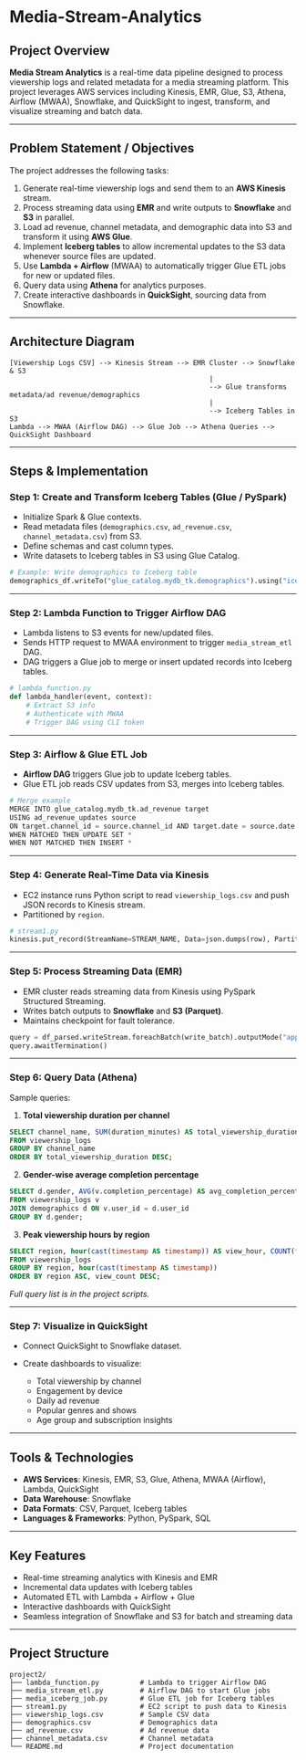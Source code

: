 # Media-Stream-Analytics

## Project Overview

**Media Stream Analytics** is a real-time data pipeline designed to process viewership logs and related metadata for a media streaming platform. This project leverages AWS services including Kinesis, EMR, Glue, S3, Athena, Airflow (MWAA), Snowflake, and QuickSight to ingest, transform, and visualize streaming and batch data.

---

## Problem Statement / Objectives

The project addresses the following tasks:

1. Generate real-time viewership logs and send them to an **AWS Kinesis** stream.
2. Process streaming data using **EMR** and write outputs to **Snowflake** and **S3** in parallel.
3. Load ad revenue, channel metadata, and demographic data into S3 and transform it using **AWS Glue**.
4. Implement **Iceberg tables** to allow incremental updates to the S3 data whenever source files are updated.
5. Use **Lambda + Airflow** (MWAA) to automatically trigger Glue ETL jobs for new or updated files.
6. Query data using **Athena** for analytics purposes.
7. Create interactive dashboards in **QuickSight**, sourcing data from Snowflake.

---

## Architecture Diagram

```
[Viewership Logs CSV] --> Kinesis Stream --> EMR Cluster --> Snowflake & S3
                                                 |
                                                 --> Glue transforms metadata/ad revenue/demographics
                                                 |
                                                 --> Iceberg Tables in S3
Lambda --> MWAA (Airflow DAG) --> Glue Job --> Athena Queries --> QuickSight Dashboard
```

---

## Steps & Implementation

### Step 1: Create and Transform Iceberg Tables (Glue / PySpark)

* Initialize Spark & Glue contexts.
* Read metadata files (`demographics.csv`, `ad_revenue.csv`, `channel_metadata.csv`) from S3.
* Define schemas and cast column types.
* Write datasets to Iceberg tables in S3 using Glue Catalog.

```python
# Example: Write demographics to Iceberg table
demographics_df.writeTo("glue_catalog.mydb_tk.demographics").using("iceberg").createOrReplace()
```

---

### Step 2: Lambda Function to Trigger Airflow DAG

* Lambda listens to S3 events for new/updated files.
* Sends HTTP request to MWAA environment to trigger `media_stream_etl` DAG.
* DAG triggers a Glue job to merge or insert updated records into Iceberg tables.

```python
# lambda_function.py
def lambda_handler(event, context):
    # Extract S3 info
    # Authenticate with MWAA
    # Trigger DAG using CLI token
```

---

### Step 3: Airflow & Glue ETL Job

* **Airflow DAG** triggers Glue job to update Iceberg tables.
* Glue ETL job reads CSV updates from S3, merges into Iceberg tables.

```python
# Merge example
MERGE INTO glue_catalog.mydb_tk.ad_revenue target
USING ad_revenue_updates source
ON target.channel_id = source.channel_id AND target.date = source.date
WHEN MATCHED THEN UPDATE SET *
WHEN NOT MATCHED THEN INSERT *
```

---

### Step 4: Generate Real-Time Data via Kinesis

* EC2 instance runs Python script to read `viewership_logs.csv` and push JSON records to Kinesis stream.
* Partitioned by `region`.

```python
# stream1.py
kinesis.put_record(StreamName=STREAM_NAME, Data=json.dumps(row), PartitionKey=row["region"])
```

---

### Step 5: Process Streaming Data (EMR)

* EMR cluster reads streaming data from Kinesis using PySpark Structured Streaming.
* Writes batch outputs to **Snowflake** and **S3 (Parquet)**.
* Maintains checkpoint for fault tolerance.

```python
query = df_parsed.writeStream.foreachBatch(write_batch).outputMode("append").start()
query.awaitTermination()
```

---

### Step 6: Query Data (Athena)

Sample queries:

1. **Total viewership duration per channel**

```sql
SELECT channel_name, SUM(duration_minutes) AS total_viewership_duration
FROM viewership_logs
GROUP BY channel_name
ORDER BY total_viewership_duration DESC;
```

2. **Gender-wise average completion percentage**

```sql
SELECT d.gender, AVG(v.completion_percentage) AS avg_completion_percentage
FROM viewership_logs v
JOIN demographics d ON v.user_id = d.user_id
GROUP BY d.gender;
```

3. **Peak viewership hours by region**

```sql
SELECT region, hour(cast(timestamp AS timestamp)) AS view_hour, COUNT(*) AS view_count
FROM viewership_logs
GROUP BY region, hour(cast(timestamp AS timestamp))
ORDER BY region ASC, view_count DESC;
```

*Full query list is in the project scripts.*

---

### Step 7: Visualize in QuickSight

* Connect QuickSight to Snowflake dataset.
* Create dashboards to visualize:

  * Total viewership by channel
  * Engagement by device
  * Daily ad revenue
  * Popular genres and shows
  * Age group and subscription insights

---

## Tools & Technologies

* **AWS Services**: Kinesis, EMR, S3, Glue, Athena, MWAA (Airflow), Lambda, QuickSight
* **Data Warehouse**: Snowflake
* **Data Formats**: CSV, Parquet, Iceberg tables
* **Languages & Frameworks**: Python, PySpark, SQL

---

## Key Features

* Real-time streaming analytics with Kinesis and EMR
* Incremental data updates with Iceberg tables
* Automated ETL with Lambda + Airflow + Glue
* Interactive dashboards with QuickSight
* Seamless integration of Snowflake and S3 for batch and streaming data

---

## Project Structure

```
project2/
├── lambda_function.py          # Lambda to trigger Airflow DAG
├── media_stream_etl.py         # Airflow DAG to start Glue jobs
├── media_iceberg_job.py        # Glue ETL job for Iceberg tables
├── stream1.py                  # EC2 script to push data to Kinesis
├── viewership_logs.csv         # Sample CSV data
├── demographics.csv            # Demographics data
├── ad_revenue.csv              # Ad revenue data
├── channel_metadata.csv        # Channel metadata
└── README.md                   # Project documentation
```


